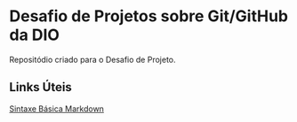 # Desafio de Projetos sobre Git/GitHub da DIO
Repositódio criado para o Desafio de Projeto.

## Links Úteis
[Sintaxe Básica Markdown](http://www.markdownguide.org/basicsyntax/)
